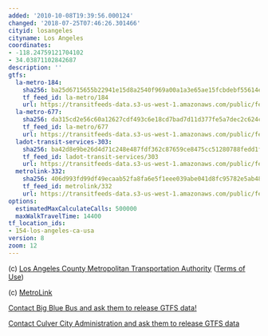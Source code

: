 ```yaml
---
added: '2010-10-08T19:39:56.000124'
changed: '2018-07-25T07:46:26.301466'
cityid: losangeles
cityname: Los Angeles
coordinates:
- -118.24759121704102
- 34.03871102842687
description: ''
gtfs:
  la-metro-184:
    sha256: ba25d6715655b22941e15d8a2540f969a00a1a3e65ae15fcbdebf55614e7044a
    tf_feed_id: la-metro/184
    url: https://transitfeeds-data.s3-us-west-1.amazonaws.com/public/feeds/la-metro/184/20180627/gtfs.zip
  la-metro-677:
    sha256: da315cd2e56c60a12627cdf493c6e18cd7bad7d11d377fe5a7dec2c624cadd49
    tf_feed_id: la-metro/677
    url: https://transitfeeds-data.s3-us-west-1.amazonaws.com/public/feeds/la-metro/677/20180724/gtfs.zip
  ladot-transit-services-303:
    sha256: ba42d8e9be26d4d71c248e487fdf362c87659ce8475cc51280788fedd1fed186
    tf_feed_id: ladot-transit-services/303
    url: https://transitfeeds-data.s3-us-west-1.amazonaws.com/public/feeds/ladot-transit-services/303/20180227/gtfs.zip
  metrolink-332:
    sha256: 406d993fd99df49ecaab52fa8fa6e5f1eee039abe041d8fc95782e5ab4859f4a
    tf_feed_id: metrolink/332
    url: https://transitfeeds-data.s3-us-west-1.amazonaws.com/public/feeds/metrolink/332/20180610/gtfs.zip
options:
  estimatedMaxCalculateCalls: 500000
  maxWalkTravelTime: 14400
tf_location_ids:
- 154-los-angeles-ca-usa
version: 8
zoom: 12
---
```


(c) [Los Angeles County Metropolitan Transportation Authority](http://www.metro.net/) ([Terms of Use](http://developer.metro.net/policies/terms/))

(c) [MetroLink](http://www.metrolinktrains.com/help/page/title/developer_resources)

[Contact Big Blue Bus and ask them to release GTFS data!](http://www.bigbluebus.com/contactus/index.asp)

[Contact Culver City Administration and ask them to release GTFS data](http://www.culvercity.org/en/Government/Transportation/Bus/ContactUs.aspx)
